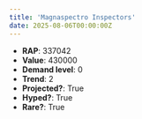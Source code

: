 ```yaml
---
title: 'Magnaspectro Inspectors'
date: 2025-08-06T00:00:00Z
---
```

- **RAP**: 337042
- **Value**: 430000
- **Demand level**: 0
- **Trend**: 2
- **Projected?**: True
- **Hyped?**: True
- **Rare?**: True
